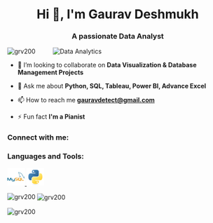 <h1 align="center">Hi 👋, I'm Gaurav Deshmukh</h1>
<h3 align="center">A passionate Data Analyst</h3>

<img align="right" alt="Data Analytics" width="400" src="https://mcodify.com/wp-content/uploads/2021/01/analysis.gif">

<p align="left"> <img src="https://komarev.com/ghpvc/?username=grv200&label=Profile%20views&color=0e75b6&style=flat" alt="grv200" /> </p>

- 👯 I’m looking to collaborate on **Data Visualization & Database Management Projects**

- 💬 Ask me about **Python, SQL, Tableau, Power BI, Advance Excel**

- 📫 How to reach me **gauravdetect@gmail.com**

- ⚡ Fun fact **I'm a Pianist**

<h3 align="left">Connect with me:</h3>
<p align="left">
</p>

<h3 align="left">Languages and Tools:</h3>
<p align="left"> <a href="https://www.mysql.com/" target="_blank" rel="noreferrer"> <img src="https://raw.githubusercontent.com/devicons/devicon/master/icons/mysql/mysql-original-wordmark.svg" alt="mysql" width="40" height="40"/> </a> <a href="https://www.python.org" target="_blank" rel="noreferrer"> <img src="https://raw.githubusercontent.com/devicons/devicon/master/icons/python/python-original.svg" alt="python" width="40" height="40"/> </a> </p>

<p><img align="left" src="https://github-readme-stats.vercel.app/api/top-langs?username=grv200&show_icons=true&locale=en&layout=compact" alt="grv200" /></p>

<p>&nbsp;<img align="center" src="https://github-readme-stats.vercel.app/api?username=grv200&show_icons=true&locale=en" alt="grv200" /></p>

<p><img align="center" src="https://github-readme-streak-stats.herokuapp.com/?user=grv200&" alt="grv200" /></p>
